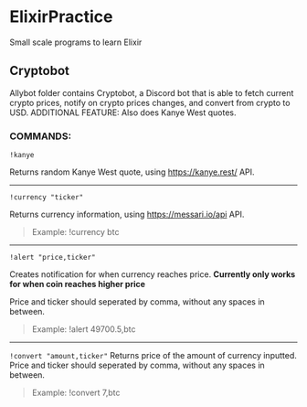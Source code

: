 # ElixirPractice

Small scale programs to learn Elixir

## Cryptobot
Allybot folder contains Cryptobot, a Discord bot that is able to fetch current crypto prices, notify on crypto prices changes, and convert from crypto to USD. 
ADDITIONAL FEATURE: Also does Kanye West quotes. 


### COMMANDS:

 ```!kanye```
 
 Returns random Kanye West quote, using https://kanye.rest/ API.
 
----

 ```!currency "ticker"```
 
 Returns currency information, using https://messari.io/api API.
 > Example: !currency btc
----


```!alert "price,ticker"```

Creates notification for when currency reaches price. **Currently only works for when coin reaches higher price**

Price and ticker should seperated by comma, without any spaces in between. 
> Example: !alert 49700.5,btc

----
```!convert "amount,ticker"```
Returns price of the amount of currency inputted.
Price and ticker should seperated by comma, without any spaces in between. 
> Example: !convert 7,btc

